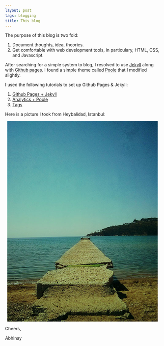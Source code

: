 ```yaml
---
layout: post
tags: blogging
title: This blog
---
```


The purpose of this blog is two fold:

1. Document thoughts, idea, theories.
2. Get comfortable with web development tools, in particulary, HTML, CSS, and Javascript.




After searching for a simple system to blog, I resolved to use [Jekyll](http://jekyllrb.com/) along with [Github pages](https://pages.github.com). I found a simple theme called [Poole](http://getpoole.com) that I modified slightly.

I used the following tutorials to set up Github Pages & Jekyll:

1. [Github Pages + Jekyll](https://help.github.com/articles/using-jekyll-with-pages)
2. [Analytics + Poole](http://joshualande.com/jekyll-github-pages-poole/) 
3. [Tags](http://charliepark.org/tags-in-jekyll/)

Here is a picture I took from Heybalidad, Istanbul:

<p align="center">

  <img src="/assets/test.jpg" alt="Istanbul" align="middle">
</p>

Cheers,

Abhinay